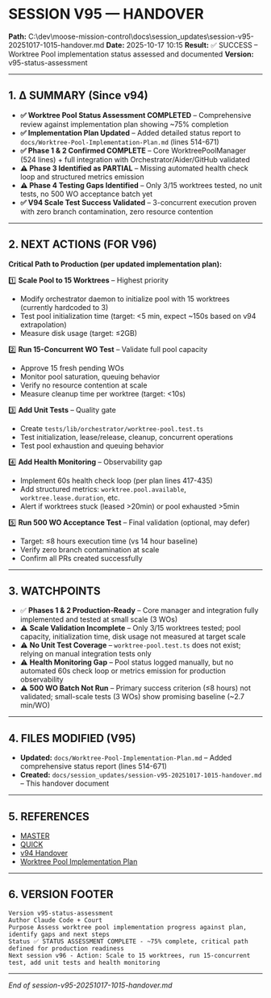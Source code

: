 # SESSION V95 — HANDOVER
**Path:** C:\dev\moose-mission-control\docs\session_updates\session-v95-20251017-1015-handover.md
**Date:** 2025-10-17 10:15
**Result:** ✅ SUCCESS – Worktree Pool implementation status assessed and documented
**Version:** v95-status-assessment

---

## 1. Δ SUMMARY (Since v94)

- **✅ Worktree Pool Status Assessment COMPLETED** – Comprehensive review against implementation plan showing ~75% completion
- **✅ Implementation Plan Updated** – Added detailed status report to `docs/Worktree-Pool-Implementation-Plan.md` (lines 514-671)
- **✅ Phase 1 & 2 Confirmed COMPLETE** – Core WorktreePoolManager (524 lines) + full integration with Orchestrator/Aider/GitHub validated
- **⚠️ Phase 3 Identified as PARTIAL** – Missing automated health check loop and structured metrics emission
- **⚠️ Phase 4 Testing Gaps Identified** – Only 3/15 worktrees tested, no unit tests, no 500 WO acceptance batch yet
- **✅ V94 Scale Test Success Validated** – 3-concurrent execution proven with zero branch contamination, zero resource contention

---

## 2. NEXT ACTIONS (FOR V96)

**Critical Path to Production (per updated implementation plan):**

1️⃣ **Scale Pool to 15 Worktrees** – Highest priority
   - Modify orchestrator daemon to initialize pool with 15 worktrees (currently hardcoded to 3)
   - Test pool initialization time (target: <5 min, expect ~150s based on v94 extrapolation)
   - Measure disk usage (target: ≤2GB)

2️⃣ **Run 15-Concurrent WO Test** – Validate full pool capacity
   - Approve 15 fresh pending WOs
   - Monitor pool saturation, queuing behavior
   - Verify no resource contention at scale
   - Measure cleanup time per worktree (target: <10s)

3️⃣ **Add Unit Tests** – Quality gate
   - Create `tests/lib/orchestrator/worktree-pool.test.ts`
   - Test initialization, lease/release, cleanup, concurrent operations
   - Test pool exhaustion and queuing behavior

4️⃣ **Add Health Monitoring** – Observability gap
   - Implement 60s health check loop (per plan lines 417-435)
   - Add structured metrics: `worktree.pool.available`, `worktree.lease.duration`, etc.
   - Alert if worktrees stuck (leased >20min) or pool exhausted >5min

5️⃣ **Run 500 WO Acceptance Test** – Final validation (optional, may defer)
   - Target: ≤8 hours execution time (vs 14 hour baseline)
   - Verify zero branch contamination at scale
   - Confirm all PRs created successfully

---

## 3. WATCHPOINTS

- ✅ **Phases 1 & 2 Production-Ready** – Core manager and integration fully implemented and tested at small scale (3 WOs)
- ⚠️ **Scale Validation Incomplete** – Only 3/15 worktrees tested; pool capacity, initialization time, disk usage not measured at target scale
- ⚠️ **No Unit Test Coverage** – `worktree-pool.test.ts` does not exist; relying on manual integration tests only
- ⚠️ **Health Monitoring Gap** – Pool status logged manually, but no automated 60s check loop or metrics emission for production observability
- ⚠️ **500 WO Batch Not Run** – Primary success criterion (≤8 hours) not validated; small-scale tests (3 WOs) show promising baseline (~2.7 min/WO)

---

## 4. FILES MODIFIED (V95)

- **Updated:** `docs/Worktree-Pool-Implementation-Plan.md` – Added comprehensive status report (lines 514-671)
- **Created:** `docs/session_updates/session-v95-20251017-1015-handover.md` – This handover document

---

## 5. REFERENCES

- [MASTER](C:\dev\moose-mission-control\docs\session_updates\SESSION_HANDOVER_MASTER.md)
- [QUICK](C:\dev\moose-mission-control\docs\session_updates\SESSION_START_QUICK.md)
- [v94 Handover](C:\dev\moose-mission-control\docs\session_updates\session-v94-20251017-1000-handover.md)
- [Worktree Pool Implementation Plan](C:\dev\moose-mission-control\docs\Worktree-Pool-Implementation-Plan.md)

---

## 6. VERSION FOOTER
```
Version v95-status-assessment
Author Claude Code + Court
Purpose Assess worktree pool implementation progress against plan, identify gaps and next steps
Status ✅ STATUS ASSESSMENT COMPLETE - ~75% complete, critical path defined for production readiness
Next session v96 - Action: Scale to 15 worktrees, run 15-concurrent test, add unit tests and health monitoring
```
---
*End of session-v95-20251017-1015-handover.md*
